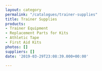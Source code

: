 ```yaml
---
layout: category
permalink: "/catalogues/trainer-supplies"
title: Trainer Supplies
products:
- Trainer Equipment
- Replacement Parts for Kits
- Athletic Tape
- First Aid Kits
photos: []
suppliers: []
date: '2019-03-29T23:08:39.000+00:00'

---
```

